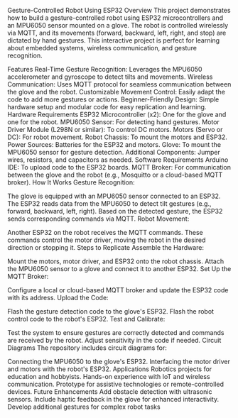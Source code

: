 Gesture-Controlled Robot Using ESP32
Overview
This project demonstrates how to build a gesture-controlled robot using ESP32 microcontrollers and an MPU6050 sensor mounted on a glove. The robot is controlled wirelessly via MQTT, and its movements (forward, backward, left, right, and stop) are dictated by hand gestures. This interactive project is perfect for learning about embedded systems, wireless communication, and gesture recognition.

Features
Real-Time Gesture Recognition: Leverages the MPU6050 accelerometer and gyroscope to detect tilts and movements.
Wireless Communication: Uses MQTT protocol for seamless communication between the glove and the robot.
Customizable Movement Control: Easily adapt the code to add more gestures or actions.
Beginner-Friendly Design: Simple hardware setup and modular code for easy replication and learning.
Hardware Requirements
ESP32 Microcontroller (x2): One for the glove and one for the robot.
MPU6050 Sensor: For detecting hand gestures.
Motor Driver Module (L298N or similar): To control DC motors.
Motors (Servo or DC): For robot movement.
Robot Chassis: To mount the motors and ESP32.
Power Sources: Batteries for the ESP32 and motors.
Glove: To mount the MPU6050 sensor for gesture detection.
Additional Components: Jumper wires, resistors, and capacitors as needed.
Software Requirements
Arduino IDE: To upload code to the ESP32 boards.
MQTT Broker: For communication between the glove and the robot (e.g., Mosquitto or a cloud-based MQTT broker).
How It Works
Gesture Recognition:

The glove is equipped with an MPU6050 sensor connected to an ESP32.
The ESP32 reads data from the MPU6050 to detect tilt gestures (e.g., forward, backward, left, right).
Based on the detected gesture, the ESP32 sends corresponding commands via MQTT.
Robot Movement:

Another ESP32 on the robot receives the MQTT commands.
These commands control the motor driver, moving the robot in the desired direction or stopping it.
Steps to Replicate
Assemble the Hardware:

Mount the motors, motor driver, and ESP32 onto the robot chassis.
Attach the MPU6050 sensor to a glove and connect it to another ESP32.
Set Up the MQTT Broker:

Configure a local or cloud-based MQTT broker and update the ESP32 code with its address.
Upload the Code:

Flash the gesture detection code to the glove's ESP32.
Flash the robot control code to the robot's ESP32.
Test and Calibrate:

Test the system to ensure gestures are correctly detected and commands are received by the robot.
Adjust sensitivity in the code if needed.
Circuit Diagrams
The repository includes circuit diagrams for:

Connecting the MPU6050 to the glove's ESP32.
Interfacing the motor driver and motors with the robot's ESP32.
Applications
Robotics projects for education and hobbyists.
Hands-on experience with IoT and wireless communication.
Prototype for assistive technologies or remote-controlled devices.
Future Enhancements
Add obstacle detection with ultrasonic sensors.
Include haptic feedback in the glove for enhanced interactivity.
Develop additional gestures for complex robot tasks
